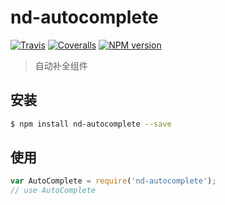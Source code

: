 # nd-autocomplete

[![Travis](https://img.shields.io/travis/ndfront/nd-autocomplete.svg?style=flat-square)](https://github.com/ndfront/nd-autocomplete)
[![Coveralls](https://img.shields.io/coveralls/ndfront/nd-autocomplete.svg?style=flat-square)](https://github.com/ndfront/nd-autocomplete)
[![NPM version](https://img.shields.io/npm/v/nd-autocomplete.svg?style=flat-square)](https://npmjs.org/package/nd-autocomplete)

> 自动补全组件

## 安装

```bash
$ npm install nd-autocomplete --save
```

## 使用

```js
var AutoComplete = require('nd-autocomplete');
// use AutoComplete
```
